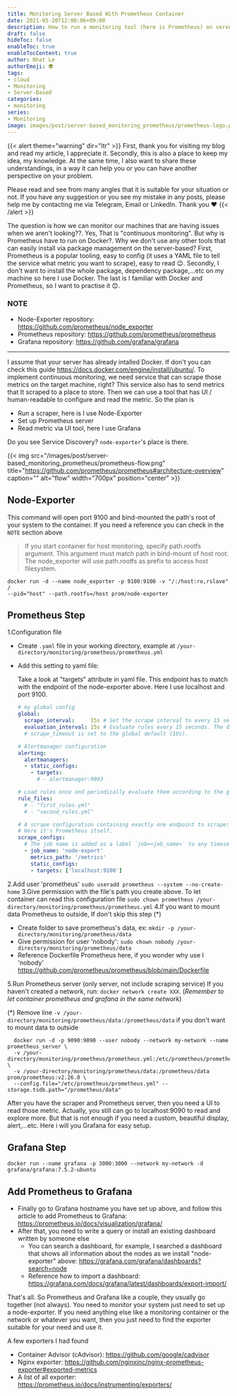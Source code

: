 ```yaml
---
title: Monitoring Server Based With Prometheus Container
date: 2021-05-20T12:00:06+09:00
description: How to run a monitoring tool (here is Prometheus) on server-based. Run Prometheus via docker container
draft: false
hideToc: false
enableToc: true
enableTocContent: true
author: Nhat Le
authorEmoji: 👽
tags:
- cloud
- Monitoring
- Server-Based
categories:
- monitoring
series:
- Monitoring
image: images/post/server-based_monitoring_prometheus/prometheus-logo.png
---
```


{{< alert theme="warning" dir="ltr" >}}
First, thank you for visiting my blog and read my article, I appreciate it. Secondly, this is also a place to keep my idea, my knowledge. At the same time, I also want to share these understandings, in a way it can help you or you can have another perspective on your problem.

Please read and see from many angles that it is suitable for your situation or not.
If you have any suggestion or you see my mistake in any posts, please help me by contacting me via Telegram, Email or LinkedIn. Thank you :heart:
{{< /alert >}}

The question is how we can monitor our machines that are having issues when we aren't looking??. Yes, That is "continuous monitoring".
But why is Prometheus have to run on Docker?. Why we don't use any other tools that can easily install via package management on the server-based?
First, Prometheus is a popular tooling, easy to config (it uses a YAML file to tell the service what metric you want to scrape), easy to read :wink:. Secondly, I don't want to install the whole package, dependency package,...etc on my machine so here I use Docker. The last is I familiar with Docker and Prometheus, so I want to practise it :blush:.

### NOTE

* Node-Exporter repository: <https://github.com/prometheus/node_exporter>
* Prometheus repository: <https://github.com/prometheus/prometheus>
* Grafana repository: <https://github.com/grafana/grafana>

---

I assume that your server has already intalled Docker. If don't you can check this guide <https://docs.docker.com/engine/install/ubuntu/>.
To implement continuous monitoring, we need service that can scrape those metrics on the target machine, right? This service also has to send metrics that It scraped to a place to store. Then we can use a tool that has UI / human-readable to configure and read the metric.
So the plan is

* Run a scraper, here is I use Node-Exporter
* Set up Prometheus server
* Read metric via UI tool, here I use Grafana

Do you see Service Discovery? `node-exporter`'s place is there.

{{< img src="/images/post/server-based_monitoring_prometheus/prometheus-flow.png" title="<https://github.com/prometheus/prometheus#architecture-overview>" caption="" alt="flow" width="700px" position="center" >}}

## Node-Exporter

This command will open port 9100 and bind-mounted the path's root of your system to the container.
If you need a reference you can check in the `NOTE` section above

>If you start container for host monitoring, specify path.rootfs argument. This argument must match path in bind-mount of host root. The node_exporter will use path.rootfs as prefix to access host filesystem.

```command
docker run -d --name node_exporter -p 9100:9100 -v "/:/host:ro,rslave" /
--pid="host" --path.rootfs=/host prom/node-exporter
```

## Prometheus Step

1.Configuration file

* Create `.yaml` file in your working directory, example at `/your-directory/monitoring/prometheus/prometheus.yml`
* Add this setting to yaml file:

  Take a look at "targets" attribute in yaml file. This endpoint has to match with the endpoint of the node-exporter above. Here I use localhost and port 9100.

  ``` yaml
  # my global config
  global:
    scrape_interval:     15s # Set the scrape interval to every 15 seconds. Default is every 1 minute.
    evaluation_interval: 15s # Evaluate rules every 15 seconds. The default is every 1 minute.
    # scrape_timeout is set to the global default (10s).

  # Alertmanager configuration
  alerting:
    alertmanagers:
    - static_configs:
      - targets:
        # - alertmanager:9093

  # Load rules once and periodically evaluate them according to the global 'evaluation_interval'.
  rule_files:
    # - "first_rules.yml"
    # - "second_rules.yml"

  # A scrape configuration containing exactly one endpoint to scrape:
  # Here it's Prometheus itself.
  scrape_configs:
    # The job name is added as a label `job=<job_name>` to any timeseries scraped from this config.
    - job_name: 'node-export'
      metrics_path: '/metrics'
      static_configs:
      - targets: ['localhost:9100']
  ```

2.Add user 'prometheus'
   `sudo useradd prometheus --system --no-create-home`
3.Give permission with the file's path you create above. To let container can read this configuration file
   `sudo chown prometheus /your-directory/monitoring/prometheus/prometheus.yml`
4.If you want to mount data Prometheus to outside, If don't skip this step (*)

* Create folder to save prometheus's data, ex: `mkdir -p /your-directory/monitoring/prometheus/data`
* Give permission for user 'nobody': `sudo chown nobody /your-directory/monitoring/prometheus/data`
* Reference Dockerfile Prometheus here, if you wonder why use I 'nobody' <https://github.com/prometheus/prometheus/blob/main/Dockerfile>

5.Run Prometheus server (only server, not include scraping service)
  If you haven't created a network, run: `docker network create XXX`. (_Remember to let container prometheus and grafana in the same network_)  

  (*) Remove line `-v /your-directory/monitoring/prometheus/data:/prometheus/data` if you don't want to mount data to outside
  
  ```command
    docker run -d -p 9090:9090 --user nobody --network my-network --name prometheus_server \
    -v /your-directory/monitoring/prometheus/prometheus.yml:/etc/prometheus/prometheus.yml \
    -v /your-directory/monitoring/prometheus/data:/prometheus/data prom/prometheus:v2.26.0 \
    --config.file="/etc/prometheus/prometheus.yml" --storage.tsdb.path="/prometheus/data"
  ```

After you have the scraper and Prometheus server, then you need a UI to read those metric. Actually, you still can go to localhost:9090 to read and explore more. But that is not enough if you need a custom, beautiful display, alert,...etc. Here i will you Grafana for easy setup.

## Grafana Step

  ```command
  docker run --name grafana -p 3000:3000 --network my-network -d grafana/grafana:7.5.2-ubuntu
  ```

## Add Prometheus to Grafana

* Finally go to Grafana hostname you have set up above, and follow this article to add Prometheus to Grafana: <https://prometheus.io/docs/visualization/grafana/>
* After that, you need to write a query or install an existing dashboard written by someone else
  * You can search a dashboard, for example, I searched a dashboard that shows all information about the nodes as we install "node-exporter" above: <https://grafana.com/grafana/dashboards?search=node>
  * Reference how to import a dashboard: <https://grafana.com/docs/grafana/latest/dashboards/export-import/>

That's all. So Prometheus and Grafana like a couple, they usually go together (not always).
You need to monitor your system just need to set up a node-exporter. If you need anything else like a monitoring container or the network or whatever you want, then you just need to find the exporter suitable for your need and use it.

A few exporters I had found

* Container Advisor (cAdvisor): <https://github.com/google/cadvisor>
* Nginx exporter: <https://github.com/nginxinc/nginx-prometheus-exporter#exported-metrics>
* A list of all exporter: <https://prometheus.io/docs/instrumenting/exporters/>
